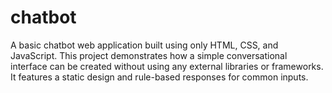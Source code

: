 # chatbot
A basic chatbot web application built using only HTML, CSS, and JavaScript. This project demonstrates how a simple conversational interface can be created without using any external libraries or frameworks. It features a static design and rule-based responses for common inputs.
